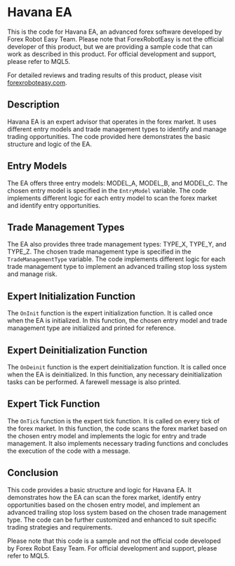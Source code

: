 # Havana EA

This is the code for Havana EA, an advanced forex software developed by Forex Robot Easy Team. Please note that ForexRobotEasy is not the official developer of this product, but we are providing a sample code that can work as described in this product. For official development and support, please refer to MQL5.

For detailed reviews and trading results of this product, please visit [forexroboteasy.com](https://forexroboteasy.com/forex-robot-review/havana-ea-review-advanced-forex-software-for-xauusd-trading/).

## Description

Havana EA is an expert advisor that operates in the forex market. It uses different entry models and trade management types to identify and manage trading opportunities. The code provided here demonstrates the basic structure and logic of the EA.

## Entry Models

The EA offers three entry models: MODEL_A, MODEL_B, and MODEL_C. The chosen entry model is specified in the `EntryModel` variable. The code implements different logic for each entry model to scan the forex market and identify entry opportunities.

## Trade Management Types

The EA also provides three trade management types: TYPE_X, TYPE_Y, and TYPE_Z. The chosen trade management type is specified in the `TradeManagementType` variable. The code implements different logic for each trade management type to implement an advanced trailing stop loss system and manage risk.

## Expert Initialization Function

The `OnInit` function is the expert initialization function. It is called once when the EA is initialized. In this function, the chosen entry model and trade management type are initialized and printed for reference.

## Expert Deinitialization Function

The `OnDeinit` function is the expert deinitialization function. It is called once when the EA is deinitialized. In this function, any necessary deinitialization tasks can be performed. A farewell message is also printed.

## Expert Tick Function

The `OnTick` function is the expert tick function. It is called on every tick of the forex market. In this function, the code scans the forex market based on the chosen entry model and implements the logic for entry and trade management. It also implements necessary trading functions and concludes the execution of the code with a message.

## Conclusion

This code provides a basic structure and logic for Havana EA. It demonstrates how the EA can scan the forex market, identify entry opportunities based on the chosen entry model, and implement an advanced trailing stop loss system based on the chosen trade management type. The code can be further customized and enhanced to suit specific trading strategies and requirements.

Please note that this code is a sample and not the official code developed by Forex Robot Easy Team. For official development and support, please refer to MQL5.
